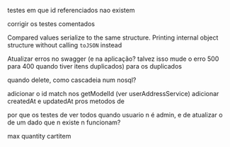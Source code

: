 testes em que id referenciados nao existem

corrigir os testes comentados

 Compared values serialize to the same structure.
    Printing internal object structure without calling `toJSON` instead

Atualizar erros no swagger (e na aplicação? talvez isso mude o erro 500 para 400 quando tiver itens duplicados) para os duplicados

quando delete, como cascadeia num nosql?

adicionar o id match nos getModelId (ver userAddressService)
adicionar createdAt e updatedAt pros metodos de

por que os testes de ver todos quando usuario n é admin, e de atualizar o de um dado que n existe n funcionam?

max quantity cartitem
